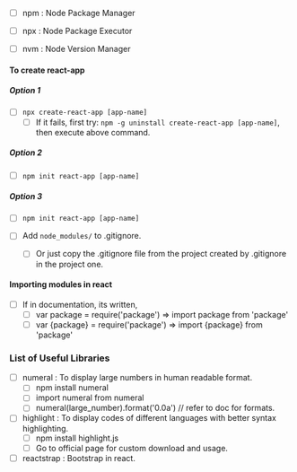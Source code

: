 - [ ] npm : Node Package Manager
- [ ] npx : Node Package Executor
- [ ] nvm : Node Version Manager


#### To create react-app
##### Option 1
- [ ] `npx create-react-app [app-name]`
  - [ ] If it fails, first try: `npm -g uninstall create-react-app [app-name]`, then execute above command.

##### Option 2
- [ ] `npm init react-app [app-name]`

##### Option 3
- [ ] `npm init react-app [app-name]`

- [ ] Add `node_modules/` to .gitignore.
  - [ ] Or just copy the .gitignore file from the project created by .gitignore in the project one.

#### Importing modules in react
- [ ] If in documentation, its written,
  - [ ] var package = require('package') => import package from 'package'
  - [ ] var {package} = require('package') => import {package} from 'package'

### List of Useful Libraries
- [ ] numeral : To display large numbers in human readable format.
  - [ ] npm install numeral
  - [ ] import numeral from numeral
  - [ ] numeral(large_number).format('0.0a') // refer to doc for formats.
- [ ] highlight : To display codes of different languages with better syntax highlighting.
  - [ ] npm install highlight.js
  - [ ] Go to official page for custom download and usage.
- [ ] reactstrap : Bootstrap in react.